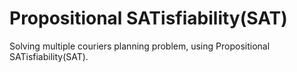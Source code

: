 # Propositional SATisfiability(SAT)
Solving multiple couriers planning problem, using Propositional SATisfiability(SAT).